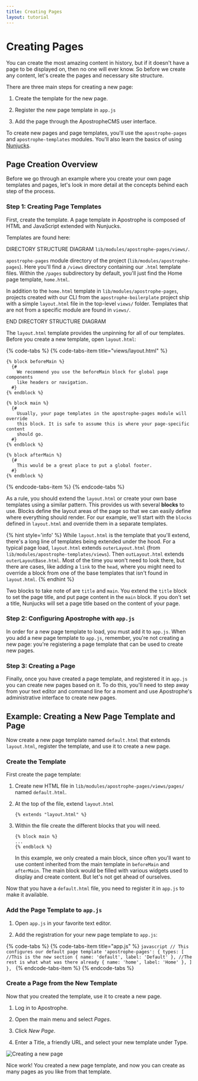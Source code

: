 ```yaml
---
title: Creating Pages
layout: tutorial
---
```


# Creating Pages

You can create the most amazing content in history, but if it doesn't have a page to be displayed on, then no one will ever know. So before we create any content, let's create the pages and necessary site structure.

There are three main steps for creating a new page:

1. Create the template for the new page.

2. Register the new page template in `app.js`

3. Add the page through the ApostropheCMS user interface.

To create new pages and page templates, you'll use the `apostrophe-pages` and `apostrophe-templates` modules. You'll also learn the basics of using [Nunjucks](https://mozilla.github.io/nunjucks/).

## Page Creation Overview

Before we go through an example where you create your own page templates and pages, let's look in more detail at the concepts behind each step of the process.

### Step 1: Creating Page Templates

First, create the template. A page template in Apostrophe is composed of HTML and JavaScript extended with Nunjucks.

Templates are found here: 

DIRECTORY STRUCTURE DIAGRAM
`lib/modules/apostrophe-pages/views/`.

`apostrophe-pages` module directory of the project \(`lib/modules/apostrophe-pages`\). Here you'll find a `/views` directory containing our `.html` template files. Within the `/pages` subdirectory by default, you'll just find the Home page template, `home.html`.

In addition to the `home.html` template in `lib/modules/apostrophe-pages`, projects created with our CLI from the `apostrophe-boilerplate` project ship with a simple `layout.html` file in the top-level `views/` folder. Templates  that are not from a specific module are found in `views/`.

END DIRECTORY STRUCTURE DIAGRAM

The `layout.html` template provides the unpinning for all of our templates. Before you create a new template, open `layout.html`:

{% code-tabs %}
{% code-tabs-item title="views/layout.html" %}
```markup
{% block beforeMain %}
  {#
    We recommend you use the beforeMain block for global page components
    like headers or navigation.
  #}
{% endblock %}

{% block main %}
  {#
    Usually, your page templates in the apostrophe-pages module will override
    this block. It is safe to assume this is where your page-specific content
    should go.
  #}
{% endblock %}

{% block afterMain %}
  {#
    This would be a great place to put a global footer.
  #}
{% endblock %}
```
{% endcode-tabs-item %}
{% endcode-tabs %}

As a rule, you should extend the `layout.html` or create your own base templates using a similar pattern. This provides us with several **blocks** to use. Blocks define the layout areas of the page so that we can easily define where everything should render. For our example, we'll start with the `blocks` defined in `layout.html` and override them in a separate templates.

{% hint style='info' %}
While `layout.html` is the template that you'll extend, there's a long line of templates being extended under the hood. For a typical page load, `layout.html` extends `outerLayout.html` (from `lib/modules/apostrophe-templates/views`). Then `outLayout.html` extends `outerLayoutBase.html`. Most of the time you won't need to look there, but there are cases, like adding a `link` to the `head`, where you might need to override a block from one of the base templates that isn't found in `layout.html`.
{% endhint %}

Two blocks to take note of are `title` and `main`. You extend the `title` block to set the page title, and put page content in the `main` block. If you don't set a title, Nunjucks will set a page title based on the content of your page.

### Step 2: Configuring Apostrophe with `app.js` 

In order for a new page template to load, you must add it to `app.js`. When you add a new page template to `app.js`, remember, you're not creating a new page: you're registering a page template that can be used to create new pages.

### Step 3: Creating a Page

Finally, once you have created a page template, and registered it in `app.js` you can create new pages based on it. To do this, you'll need to step away from your text editor and command line for a moment and use Apostrophe's administrative interface to create new pages.

## Example: Creating a New Page Template and Page 

Now create a new page template named `default.html` that extends `layout.html`, register the template, and use it to create a new page.

### Create the Template

First create the page template:

1. Create new HTML file in `lib/modules/apostrophe-pages/views/pages/` named `default.html`.

2. At the top of the file, extend `layout.html`
    ```markup
    {% extends "layout.html" %}
    ```
3. Within the file create the different blocks that you will need.

    ```markup
    {% block main %}
    ...
    {% endblock %}
    ```

    In this example, we only created a main block, since often you'll want to use content inherited from the main template in `beforeMain` and `afterMain`. The main block would be filled with various widgets used to display and create content. But let's not get ahead of ourselves.

Now that you have a `default.html` file, you need to register it in `app.js` to make it available.
 
### Add the Page Template to `app.js`

1. Open `app.js` in your favorite text editor.

2. Add the registration for your new page template to `app.js`:

{% code-tabs %}
{% code-tabs-item title="app.js" %}
    ```javascript
        // This configures our default page template
        'apostrophe-pages': {
          types: [
            //This is the new section
            {
              name: 'default',
              label: 'Default'
            },
            //The rest is what what was there already
            {
              name: 'home',
              label: 'Home'
            },
          ]
        },
    ```
{% endcode-tabs-item %}
{% endcode-tabs %}

### Create a Page from the New Template

Now that you created the template, use it to create a new page.

1. Log in to Apostrophe.

2. Open the main menu and select *Pages*.

3. Click *New Page*.

4. Enter a Title, a friendly URL, and select your new template under Type.

![Creating a new page](/.gitbook/assets/create_new_page2.png)


Nice work! You created a new page template, and now you can create as many pages as you like from that template. 
